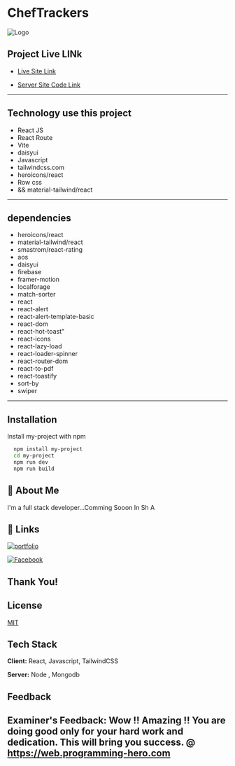 
# ChefTrackers


![Logo](https://png.pngtree.com/png-clipart/20220705/ourmid/pngtree-illustration-of-male-chef-png-image_5683388.png)


## Project Live LINk

 - [Live Site Link](https://cheftrackers.web.app/)
 
 - [Server Site Code Link](https://github.com/programming-hero-web-course-4/b7a10-chef-recipe-hunter-server-side-RedowanSajeeb)

<!-- ## Features -->

<!-- - Job Category List Show
- Featured Jobs Section 
- Job Details
- Applied Jobs Seection -->
---------
## Technology use this project

- React JS
- React Route 
- Vite
- daisyui
- Javascript
- tailwindcss.com
- heroicons/react
- Row css
- && material-tailwind/react
---------

## dependencies
- heroicons/react
- material-tailwind/react
- smastrom/react-rating
- aos
- daisyui
- firebase
- framer-motion
- localforage
- match-sorter
- react
- react-alert
- react-alert-template-basic
- react-dom
- react-hot-toast"
- react-icons
- react-lazy-load
- react-loader-spinner
- react-router-dom
- react-to-pdf
- react-toastify
- sort-by
- swiper

 
---------



## Installation

Install my-project with npm

```bash
  npm install my-project
  cd my-project
  npm run dev
  npm run build
```
    
## 🚀 About Me
I'm a full stack developer...Comming Sooon In Sh A


## 🔗 Links

[![portfolio](https://img.shields.io/badge/my_portfolio-000?style=for-the-badge&logo=ko-fi&logoColor=white)](https://github.com/RedowanSajeeb)

[![Facebook](https://static.vecteezy.com/system/resources/thumbnails/007/522/864/small/blue-social-media-icon-set-thumbs-comment-share-and-love-3d-style-vector.jpg)](https://www.facebook.com/redowan.sajeeb.9/)
## Thank You!


## License

[MIT](https://choosealicense.com/licenses/mit/)


## Tech Stack

**Client:** React, Javascript, TailwindCSS

**Server:** Node , Mongodb

## Feedback


Examiner's Feedback: Wow !! Amazing !! You are doing good only for your hard work and dedication. This will bring you success. @ https://web.programming-hero.com
---